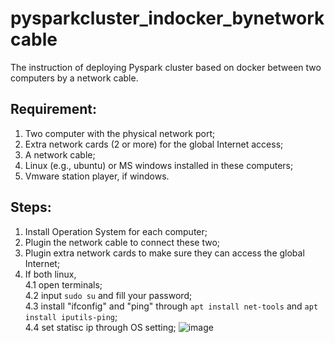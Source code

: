 # pysparkcluster_indocker_bynetworkcable
The instruction of deploying Pyspark cluster based on docker between two computers by a network cable.

## Requirement:
  1. Two computer with the physical network port;
  2. Extra network cards (2 or more) for the global Internet access;
  3. A network cable;
  4. Linux (e.g., ubuntu) or MS windows installed in these computers;
  5. Vmware station player, if windows.

## Steps:
  1. Install Operation System for each computer;
  2. Plugin the network cable to connect these two;
  3. Plugin extra network cards to make sure they can access the global Internet;
  4. If both linux, \
    4.1 open terminals; \
    4.2 input `sudo su` and fill your password; \
    4.3 install "ifconfig" and "ping" through `apt install net-tools` and `apt install iputils-ping`; \
    4.4 set statisc ip through OS setting;
  ![image](https://user-images.githubusercontent.com/43268820/165883798-6757ffd0-5c53-4cd3-9226-be1ea972f6f2.png)


      


